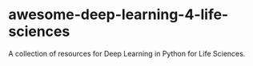 # awesome-deep-learning-4-life-sciences
A collection of resources for Deep Learning in Python for Life Sciences.
